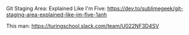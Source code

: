 Git Staging Area: Explained Like I'm Five: https://dev.to/sublimegeek/git-staging-area-explained-like-im-five-1anh

This man: https://turingschool.slack.com/team/U022NF3D4SV

